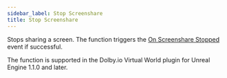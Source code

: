 ```yaml
---
sidebar_label: Stop Screenshare
title: Stop Screenshare
---
```

Stops sharing a screen. The function triggers the [On Screenshare Stopped](../Events/on-screenshare-stopped) event if successful.

The function is supported in the Dolby.io Virtual World plugin for Unreal Engine 1.1.0 and later.